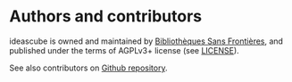 # Authors and contributors

ideascube is owned and maintained by
[Bibliothèques Sans Frontières](http://www.bibliosansfrontieres.org/), and
published under the terms of AGPLv3+ license (see
[LICENSE](https://github.com/ideascube/ideascube/blob/master/LICENSE)).

See also contributors on [Github repository](https://github.com/ideascube/ideascube/graphs/contributors).
